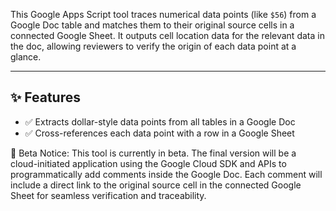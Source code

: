 
This Google Apps Script tool traces numerical data points (like `$56`) from a Google Doc table and matches them to their original source cells in a connected Google Sheet. It outputs cell location data for the relevant data in the doc, allowing reviewers to verify the origin of each data point at a glance.

---

## ✨ Features

- ✅ Extracts dollar-style data points from all tables in a Google Doc
- ✅ Cross-references each data point with a row in a Google Sheet


🧪 Beta Notice:
This tool is currently in beta. The final version will be a cloud-initiated application using the Google Cloud SDK and APIs to programmatically add comments inside the Google Doc. Each comment will include a direct link to the original source cell in the connected Google Sheet for seamless verification and traceability.


